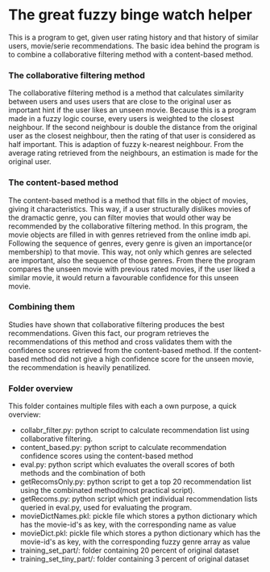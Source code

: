 # The great fuzzy binge watch helper

This is a program to get, given user rating history and that history of similar users, movie/serie recommendations.
The basic idea behind the program is to combine a collaborative filtering method with a content-based method.

### The collaborative filtering method

The collaborative filtering method is a method that calculates similarity between users and uses users that are close to the original user as important hint if the user
likes an unseen movie. Because this is a program made in a fuzzy logic course, every users is weighted to the closest neighbour. If the second neighbour is double the distance
from the original user as the closest neighbour, then the rating of that user is considered as half important. This is adaption of fuzzy k-nearest neighbour. From the 
average rating retrieved from the neighbours, an estimation is made for the original user.

### The content-based method

The content-based method is a method that fills in the object of movies, giving it characteristics. This way, if a user structurally dislikes movies of the dramactic genre,
you can filter movies that would other way be recommended by the collaborative filtering method. In this program, the movie objects are filled in with genres retrieved from
the online imdb api. Following the sequence of genres, every genre is given an importance(or membership) to that movie. This way, not only which genres are selected are important,
also the sequence of those genres. From there the program compares the unseen movie with previous rated movies, if the user liked a similar movie, it would return a favourable
confidence for this unseen movie.

### Combining them

Studies have shown that collaborative filtering produces the best recommendations. Given this fact, our program retrieves the recommendations of this method and cross validates
them with the confidence scores retrieved from the content-based method. If the content-based method did not give a high confidence score for the unseen movie, the recommendation
is heavily penatilized.

### Folder overview

This folder containes multiple files with each a own purpose, a quick overview:
- collabr_filter.py: python script to calculate recommendation list using collaborative filtering.
- content_based.py: python script to calculate recommendation confidence scores using the content-based method
- eval.py: python script which evaluates the overall scores of both methods and the combination of both
- getRecomsOnly.py: python script to get a top 20 recommendation list using the combinated method(most practical script).
- getRecoms.py: python script which get individual recommendation lists queried in eval.py, used for evaluating the program.
- movieDictNames.pkl: pickle file which stores a python dictionary which has the movie-id's as key, with the corresponding name as value
- movieDict.pkl: pickle file which stores a python dictionary which has the movie-id's as key, with the corresponding fuzzy genre array as value
- training_set_part/: folder containing 20 percent of original dataset
- training_set_tiny_part/: folder containing 3 percent of original dataset